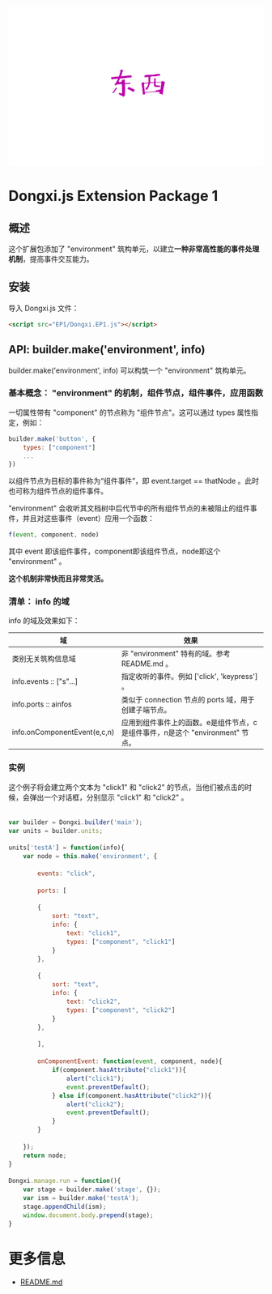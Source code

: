 
![dongxi](resources/title.png)

# Dongxi.js Extension Package 1

## 概述

这个扩展包添加了 "environment" 筑构单元，以建立**一种非常高性能的事件处理机制**，提高事件交互能力。

## 安装

导入 Dongxi.js 文件：

```html
<script src="EP1/Dongxi.EP1.js"></script>
```

## API: builder.make('environment', info)

builder.make('environment', info) 可以构筑一个 "environment" 筑构单元。

### 基本概念： "environment" 的机制，组件节点，组件事件，应用函数

一切属性带有 "component" 的节点称为 "组件节点"。这可以通过 types 属性指定，例如：

```javascript
builder.make('button', {
	types: ["component"]
	...
})
```

以组件节点为目标的事件称为“组件事件”，即 event.target == thatNode 。此时也可称为组件节点的组件事件。

"environment" 会收听其文档树中后代节中的所有组件节点的未被阻止的组件事件，并且对这些事件（event）应用一个函数：

```javaScript
f(event, component, node)
```

其中 event 即该组件事件，component即该组件节点，node即这个 "environment" 。

**这个机制非常快而且非常灵活。**

### 清单： info 的域


info 的域及效果如下：

| 域                              |  效果                                                                           |
|---------------------------------|---------------------------------------------------------------------------------|
| 类别无关筑构信息域              |  非 "environment" 特有的域。参考 README.md 。                                   |
| info.events :: ["s"...]         |  指定收听的事件。例如 ['click', 'keypress'] 。                                  |
| info.ports :: ainfos            |  类似于 connection 节点的 ports 域，用于创建子端节点。                          |
| info.onComponentEvent(e,c,n)    |  应用到组件事件上的函数。e是组件节点，c是组件事件，n是这个 "environment" 节点。 |

### 实例

这个例子将会建立两个文本为 "click1" 和 "click2" 的节点，当他们被点击的时候，会弹出一个对话框，分别显示 "click1" 和 "click2" 。

```javaScript

var builder = Dongxi.builder('main');
var units = builder.units;

units['testA'] = function(info){
	var node = this.make('environment', {
		
		events: "click",
		
		ports: [
		
		{
			sort: "text",
			info: {
				text: "click1",
				types: ["component", "click1"]
			}
		},
		
		{
			sort: "text",
			info: {
				text: "click2",
				types: ["component", "click2"]
			}
		},
		
		],
		
		onComponentEvent: function(event, component, node){
			if(component.hasAttribute("click1")){
				alert("click1");
				event.preventDefault();
			} else if(component.hasAttribute("click2")){
				alert("click2");
				event.preventDefault();
			}
		}
		
	});
	return node;
}

Dongxi.manage.run = function(){
	var stage = builder.make('stage', {});
	var ism = builder.make('testA');
	stage.appendChild(ism);
	window.document.body.prepend(stage);
}
```

# 更多信息

 * [README.md](./README.md)
 
